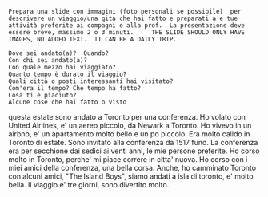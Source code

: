```
Prepara una slide con immagini (foto personali se possibile)  per descrivere un viaggio/una gita che hai fatto e preparati a e tue attività preferite ai compagni e alla prof.  La presentazione deve essere breve, massimo 2 o 3 minuti.     THE SLIDE SHOULD ONLY HAVE IMAGES, NO ADDED TEXT.  IT CAN BE A DAILY TRIP.

Dove sei andato(a)?  Quando?
Con chi sei andato(a)?
Con quale mezzo hai viaggiato?
Quanto tempo è durato il viaggio?
Quali città o posti interessanti hai visitato?
Com'era il tempo? Che tempo ha fatto?
Cosa ti è piaciuto?
Alcune cose che hai fatto o visto
```

questa estate sono andato a Toronto per una conferenza. Ho volato con United Airlines, e' un aereo piccolo, da Newark a Toronto. Ho vivevo in un airbnb, e' un apartamento molto bello e un po piccolo. Era molto calldo in Toronto di estate. Sono invitato alla conferenza da 1517 fund. La conferenza era per secchione dai sedici ai venti anni, le mie persone preferite. Ho corso molto in Toronto, perche' mi piace correre in citta' nuova. Ho corso con i miei amici della conferenza, una bella corsa. Anche, ho camminato Toronto con alcuni amici, "The Island Boys", siamo andati a isla di toronto, e' molto bella. Il viaggio e' tre giorni, sono divertito molto.
